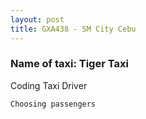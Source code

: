 ```yaml
---
layout: post
title: GXA438 - SM City Cebu
---
```


### Name of taxi: Tiger Taxi

Coding Taxi Driver

```Choosing passengers```

